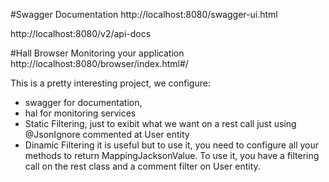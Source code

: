 #Swagger Documentation
http://localhost:8080/swagger-ui.html

http://localhost:8080/v2/api-docs

#Hall Browser Monitoring your application
http://localhost:8080/browser/index.html#/


This is a pretty interesting project, we configure:
- swagger for documentation, 
- hal for monitoring services
- Static Filtering, just to exibit what we want on a rest call just using @JsonIgnore commented at User entity
- Dinamic Filtering it is useful but to use it, you need to configure all your methods to return MappingJacksonValue.
	To use it, you have a filtering call on the rest class and a comment filter on User entity.
 